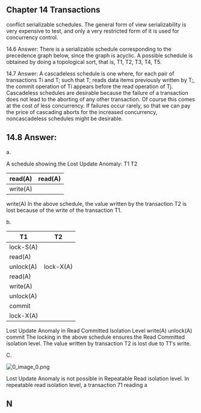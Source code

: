 
## Chapter 14 Transactions

conflict serializable schedules. The general form of view serializability is very expensive to test, and only a very restricted form of it is used for concurrency control.

14.6
Answer:  There is a serializable schedule corresponding to the precedence graph below, since the graph is acyclic. A possible schedule is obtained by doing a topological sort, that is, T1, T2, T3, T4, T5.

14.7 Answer: A cascadeless schedule is one where, for each pair of transactions Ti and T; such that T; reads data items previously written by T;, the commit operation of Ti appears before the read operation of Tj. Cascadeless schedules are desirable because the failure of a transaction does not lead to the aborting of any other transaction. Of course this comes at the cost of less concurrency. If failures occur rarely, so that we can pay the price of cascading aborts for the increased concurrency, noncascadeless schedules might be desirable.

## 14.8 Answer:

a. 

A schedule showing the Lost Update Anomaly:
T1 T2

| read(A)   | read(A)   |
|-----------|-----------|
| write(A)  |           |

write(A)
In the above schedule, the value written by the transaction T2 is lost because of the write of the transaction T1.

b.

| T1        | T2        |
|-----------|-----------|
| lock-S(A) |           |
| read(A)   |           |
| unlock(A) | lock-X(A) |
| read(A)   |           |
| write(A)  |           |
| unlock(A) |           |
| commit    |           |
| lock-X(A) |           |

Lost Update Anomaly in Read Committed Isolation Level write(A) unlock(A) commit The locking in the above schedule ensures the Read Committed isolation level. The value written by transaction T2 is lost due to T1's write.

C.

![0_image_0.png](0_image_0.png)

Lost Update Anomaly is not possible in Repeatable Read isolation level. In repeatable read isolation level, a transaction 71 reading a

## N
